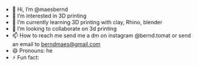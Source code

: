 - 👋 Hi, I’m @maesbernd
- 👀 I’m interested in 3D printing
- 🌱 I’m currently learning 3D printing with clay, Rhino, blender
- 💞️ I’m looking to collaborate on 3d printing 
- 📫 How to reach me send me a dm on instagram @bernd.tomat or send an email to berndmaes@gmail.com
- 😄 Pronouns: he
- ⚡ Fun fact: 

<!---
maesbernd/maesbernd is a ✨ special ✨ repository because its `README.md` (this file) appears on your GitHub profile.
You can click the Preview link to take a look at your changes.
--->

